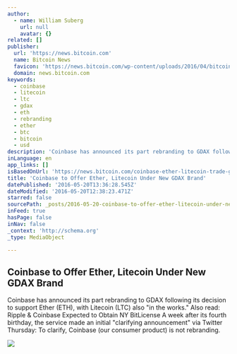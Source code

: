 ```yaml
---
author:
  - name: William Suberg
    url: null
    avatar: {}
related: []
publisher:
  url: 'https://news.bitcoin.com'
  name: Bitcoin News
  favicon: 'https://news.bitcoin.com/wp-content/uploads/2016/04/bitcoin_fav.png'
  domain: news.bitcoin.com
keywords:
  - coinbase
  - litecoin
  - ltc
  - gdax
  - eth
  - rebranding
  - ether
  - btc
  - bitcoin
  - usd
description: 'Coinbase has announced its part rebranding to GDAX following its decision to support Ether (ETH), with Litecoin (LTC) also "in the works." Also read: Ripple & Coinbase Expected to Obtain NY BitLicense A week after its fourth birthday, the service made an initial "clarifying announcement" via Twitter Thursday: To clarify, Coinbase (our consumer product) is not rebranding.'
inLanguage: en
app_links: []
isBasedOnUrl: 'https://news.bitcoin.com/coinbase-ether-litecoin-trade-gdax/'
title: 'Coinbase to Offer Ether, Litecoin Under New GDAX Brand'
datePublished: '2016-05-20T13:36:28.545Z'
dateModified: '2016-05-20T12:38:23.471Z'
starred: false
sourcePath: _posts/2016-05-20-coinbase-to-offer-ether-litecoin-under-new-gdax-brand.md
inFeed: true
hasPage: false
inNav: false
_context: 'http://schema.org'
_type: MediaObject

---
```

<article style=""><h1>Coinbase to Offer Ether, Litecoin Under New GDAX Brand</h1><p>Coinbase has announced its part rebranding to GDAX following its decision to support Ether (ETH), with Litecoin (LTC) also "in the works." Also read: Ripple &amp; Coinbase Expected to Obtain NY BitLicense A week after its fourth birthday, the service made an initial "clarifying announcement" via Twitter Thursday: To clarify, Coinbase (our consumer product) is not rebranding.</p><img src="https://news.bitcoin.com/wp-content/uploads/2016/05/litecoin.jpg" /></article>
